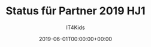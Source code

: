 ---
title: "Status für Partner 2019 HJ1"
description: "Dank starken Partnern haben wir 1200 Kids Zugang zu digitaler Bildung geben können."
date: 2019-06-01T00:00:00+00:00
startDate: 2019-01-01T00:00:00+00:00
draft: false
author: "IT4Kids"
kidsCount: 1200
customerCount: 31
ogsCustomerCount: 25 
regularCustomerCount: 2
licensedCustomerCount: 1
eventCustomerCount: 3
stateCount: 2
studentCount: 41
newStudentCount: 17
---